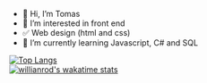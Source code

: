 
- 👋 Hi, I’m Tomas 
- 👀 I’m interested in front end
- ✅ Web design  (html and css)
- 🌱 I’m currently learning Javascript, C# and SQL


[![Top Langs](https://github-readme-stats.vercel.app/api/top-langs/?username=tomask98&layout=compact)](https://github.com/anuraghazra/github-readme-stats) </br>
[![willianrod's wakatime stats](https://github-readme-stats.vercel.app/api/wakatime?username=tomask98&layout=compact)](https://github.com/anuraghazra/github-readme-stats)
<!---
tomask98/tomask98 is a ✨ special ✨ repository because its `README.md` (this file) appears on your GitHub profile.
You can click the Preview link to take a look at your changes.
--->
